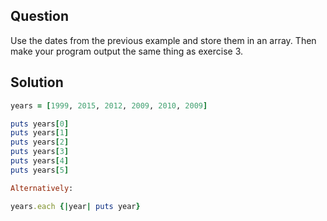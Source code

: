 
## Question

Use the dates from the previous example and store them in an array. Then make your program output the same thing as exercise 3.

## Solution

```ruby
years = [1999, 2015, 2012, 2009, 2010, 2009]

puts years[0]
puts years[1]
puts years[2]
puts years[3]
puts years[4]
puts years[5]

Alternatively:

years.each {|year| puts year}
```
